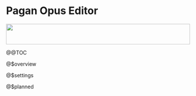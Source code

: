 # Pagan Opus Editor

<div style="height: 4em; display: block; text-align: center;">
<a href="https://f-droid.org/en/packages/com.qfs.pagan/">
<img src="https://f-droid.org/badge/get-it-on.png" style="display: inline-block; height: 100%;" />
</a>
</div>

@@TOC

@$overview

@$settings

@$planned

